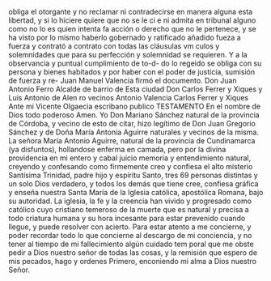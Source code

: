 obliga el otorgante y no reclamar ni contradecirse en manera alguna esta libertad, y si lo hiciere quiere que no se le ci
e ni admita en tribunal alguno como no lo es quien intenta
fa acción o derecho que no le pertenece, y se ha visto por
lo mismo haberlo gobernado y ratificado añadido fueza
a fuerza y contrató a contrato con todas las cláusulas vm
culos y solemnidades que para su perfección y solemnidad se requieren. Y a la observancia y puntual cumplimiento de to-d- do lo regeido se obliga con su persona y bienes habitados y por haber con el poder de justicia, sumisión de fuerza y re-
Juan Manuel Valencia firmó el documento.
Don Juan Antonio Ferro
Alcalde de barrio de
Esta ciudad Don Carlos Ferrer y Xiques y Luis Antonio de Alen
ro vecinos
Antonio Valencia
Carlos Ferrer y Xiques
Ante mi Vicente Olgaecia
escribano publico
TESTAMENTO
En el nombre de Dios todo poderoso Amen. Yo Don Mariano Sánchez natural de la provincia de Córdoba, y vecino de esto de citar, hizo legítimo de Don Juan Gregorio Sánchez y de Doña María Antonia Aguirre naturales y vecinos de la misma.
La señora María Antonio Aguirre, natural de la provincia de Cundinamarca (ya disfuntos), hollandose enferma en camada, pero por la divina providencia en mi entero y cabal juicio memoria y entendimiento natural, creyendo y confesando como firmemente creo y confiesa el alto misterio
Santísima Trinidad, padre hijo y espíritu Santo, tres 69 personas distintas y un solo Dios verdadero, y todos los demás que tiene cree, confiesa gráfica y enseña nuestra Santa María de la Iglesia católica, apostólica Romana, bajo su autoridad.
La iglesia, la fe y la creencia han vivido y progresado como católico cuyo cristiano temeroso de la muerte que es natural y precisa a todo criatura humana y su hora incesante para estar prevenido cuando llegue, y puede resolver con acierto.
Para estar atento a me concierne, y poder recordar todo lo que concierne al descargo de mi conciencia, y no tener al tiempo de mi fallecimiento algún cuidado tem poral que me obste pedir a Dios nuestro señor de todas las cosas, y la remisión que espero de mis pecados, hago y ordenes
Primero, enconiendo mi alma a Dios nuestro Señor.